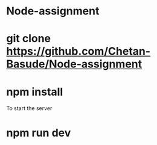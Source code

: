 # Node-assignment

# git clone https://github.com/Chetan-Basude/Node-assignment

# npm install

To start the server
# npm run dev
